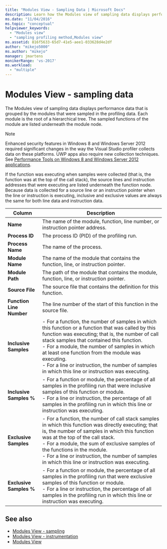 ```yaml
---
title: "Modules View - Sampling Data | Microsoft Docs"
description: Learn how the Modules view of sampling data displays performance data that is grouped by the modules that were sampled in the profiling data.
ms.date: "11/04/2016"
ms.topic: "conceptual"
helpviewer_keywords:
  - "Modules view"
  - "sampling profiling method,Modules view"
ms.assetid: 816f5633-65d7-41e5-aee1-033628d4e2df
author: "mikejo5000"
ms.author: "mikejo"
manager: jmartens
monikerRange: 'vs-2017'
ms.workload:
  - "multiple"
---
```

# Modules View - sampling data
The Modules view of sampling data displays performance data that is grouped by the modules that were sampled in the profiling data. Each module is the root of a hierarchical tree. The sampled functions of the module are listed underneath the module node.

> [!NOTE]
> Enhanced security features in Windows 8 and Windows Server 2012 required significant changes in the way the Visual Studio profiler collects data on these platforms. UWP apps also require new collection techniques. See [Performance Tools on Windows 8 and Windows Server 2012 applications](../profiling/performance-tools-on-windows-8-and-windows-server-2012-applications.md).

 If the function was executing when samples were collected (that is, the function was at the top of the call stack), the source lines and instruction addresses that were executing are listed underneath the function node. Because data is collected for a source line or an instruction pointer when the line or instruction is executing, inclusive and exclusive values are always the same for both line data and instruction data.

|Column|Description|
|------------|-----------------|
|**Name**|The name of the module, function, line number, or instruction pointer address.|
|**Process ID**|The process ID (PID) of the profiling run.|
|**Process Name**|The name of the process.|
|**Module Name**|The name of the module that contains the function, line, or instruction pointer.|
|**Module Path**|The path of the module that contains the module, function, line, or instruction pointer.|
|**Source File**|The source file that contains the definition for this function.|
|**Function Line Number**|The line number of the start of this function in the source file.|
|**Inclusive Samples**|-   For a function, the number of samples in which this function or a function that was called by this function was executing; that is, the number of call stack samples that contained this function.<br />-   For a module, the number of samples in which at least one function from the module was executing.<br />-   For a line or instruction, the number of samples in which this line or instruction was executing.|
|**Inclusive Samples %**|-   For a function or module, the percentage of all samples in the profiling run that were inclusive samples of this function or module.<br />-   For a line or instruction, the percentage of all samples in the profiling run in which this line or instruction was executing.|
|**Exclusive Samples**|-   For a function, the number of call stack samples in which this function was directly executing; that is, the number of samples in which this function was at the top of the call stack.<br />-   For a module, the sum of exclusive samples of the functions in the module.<br />-   For a line or instruction, the number of samples in which this line or instruction was executing.|
|**Exclusive Samples %**|-   For a function or module, the percentage of all samples in the profiling run that were exclusive samples of this function or module.<br />-   For a line or instruction, the percentage of all samples in the profiling run in which this line or instruction was executing.|

## See also
- [Modules View - sampling](../profiling/modules-view-dotnet-memory-sampling-data.md)
- [Modules View - instrumentation](../profiling/modules-view-dotnet-memory-instrumentation-data.md)
- [Modules View](../profiling/modules-view-instrumentation-data.md)
